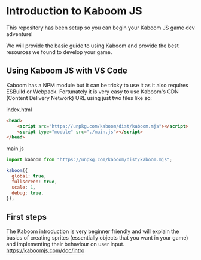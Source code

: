 # Introduction to Kaboom JS

This repository has been setup so you can begin your Kaboom JS game dev adventure!

We will provide the basic guide to using Kaboom and provide the best resources we found to develop your game.

## Using Kaboom JS with VS Code
Kaboom has a NPM module but it can be tricky to use it as it also requires ESBuild or Webpack. Fortunately it is very easy to use Kaboom's CDN (Content Delivery Network) URL using just two files like so:

index.html
```html
<head>
    <script src="https://unpkg.com/kaboom/dist/kaboom.mjs"></script>
    <script type="module" src="./main.js"></script>
</head>
```

main.js
```js
import kaboom from "https://unpkg.com/kaboom/dist/kaboom.mjs";

kaboom({
  global: true,
  fullscreen: true,
  scale: 1,
  debug: true,
});
```

## First steps
The Kaboom introduction is very beginner friendly and will explain the basics of creating sprites (essentially objects that you want in your game) and implementing their behaviour on user input.
https://kaboomjs.com/doc/intro
